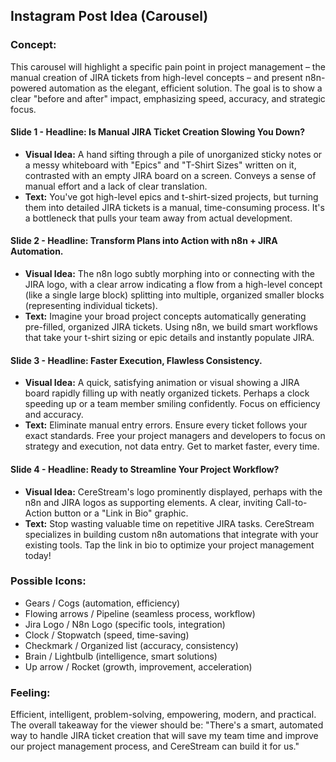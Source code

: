 ## Instagram Post Idea (Carousel)

### Concept:
This carousel will highlight a specific pain point in project management – the manual creation of JIRA tickets from high-level concepts – and present n8n-powered automation as the elegant, efficient solution. The goal is to show a clear "before and after" impact, emphasizing speed, accuracy, and strategic focus.

#### Slide 1 - **Headline: Is Manual JIRA Ticket Creation Slowing You Down?**
*   **Visual Idea:** A hand sifting through a pile of unorganized sticky notes or a messy whiteboard with "Epics" and "T-Shirt Sizes" written on it, contrasted with an empty JIRA board on a screen. Conveys a sense of manual effort and a lack of clear translation.
*   **Text:** You've got high-level epics and t-shirt-sized projects, but turning them into detailed JIRA tickets is a manual, time-consuming process. It's a bottleneck that pulls your team away from actual development.

#### Slide 2 - **Headline: Transform Plans into Action with n8n + JIRA Automation.**
*   **Visual Idea:** The n8n logo subtly morphing into or connecting with the JIRA logo, with a clear arrow indicating a flow from a high-level concept (like a single large block) splitting into multiple, organized smaller blocks (representing individual tickets).
*   **Text:** Imagine your broad project concepts automatically generating pre-filled, organized JIRA tickets. Using n8n, we build smart workflows that take your t-shirt sizing or epic details and instantly populate JIRA.

#### Slide 3 - **Headline: Faster Execution, Flawless Consistency.**
*   **Visual Idea:** A quick, satisfying animation or visual showing a JIRA board rapidly filling up with neatly organized tickets. Perhaps a clock speeding up or a team member smiling confidently. Focus on efficiency and accuracy.
*   **Text:** Eliminate manual entry errors. Ensure every ticket follows your exact standards. Free your project managers and developers to focus on strategy and execution, not data entry. Get to market faster, every time.

#### Slide 4 - **Headline: Ready to Streamline Your Project Workflow?**
*   **Visual Idea:** CereStream's logo prominently displayed, perhaps with the n8n and JIRA logos as supporting elements. A clear, inviting Call-to-Action button or a "Link in Bio" graphic.
*   **Text:** Stop wasting valuable time on repetitive JIRA tasks. CereStream specializes in building custom n8n automations that integrate with your existing tools. Tap the link in bio to optimize your project management today!

### Possible Icons:
*   Gears / Cogs (automation, efficiency)
*   Flowing arrows / Pipeline (seamless process, workflow)
*   Jira Logo / N8n Logo (specific tools, integration)
*   Clock / Stopwatch (speed, time-saving)
*   Checkmark / Organized list (accuracy, consistency)
*   Brain / Lightbulb (intelligence, smart solutions)
*   Up arrow / Rocket (growth, improvement, acceleration)

### Feeling:
Efficient, intelligent, problem-solving, empowering, modern, and practical. The overall takeaway for the viewer should be: "There's a smart, automated way to handle JIRA ticket creation that will save my team time and improve our project management process, and CereStream can build it for us."